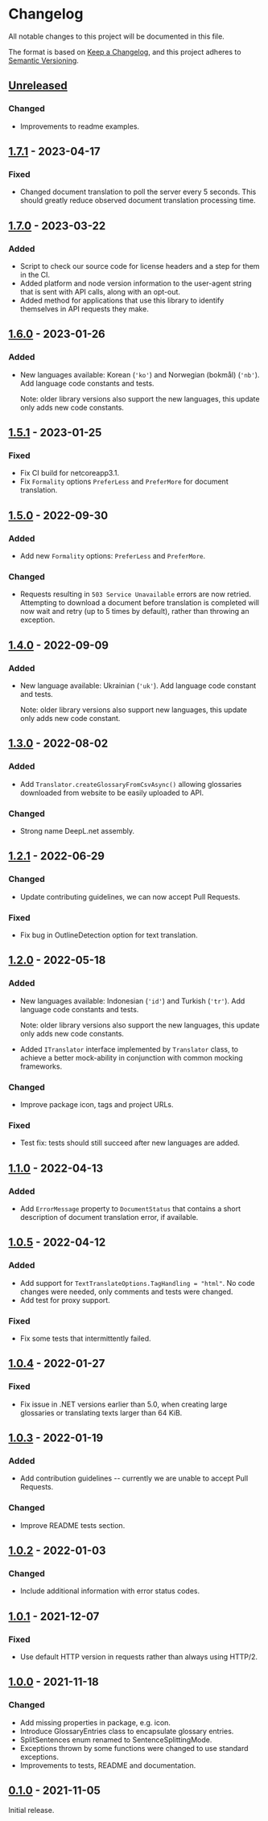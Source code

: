 # Changelog
All notable changes to this project will be documented in this file.

The format is based on [Keep a Changelog](https://keepachangelog.com/en/1.0.0/),
and this project adheres to [Semantic Versioning](https://semver.org/spec/v2.0.0.html).


## [Unreleased]
### Changed
* Improvements to readme examples.


## [1.7.1] - 2023-04-17
### Fixed
* Changed document translation to poll the server every 5 seconds. This should greatly reduce observed document translation processing time.

## [1.7.0] - 2023-03-22
### Added
* Script to check our source code for license headers and a step for them in the CI.
* Added platform and node version information to the user-agent string that is sent with API calls, along with an opt-out.
* Added method for applications that use this library to identify themselves in API requests they make.

## [1.6.0] - 2023-01-26
### Added
* New languages available: Korean (`'ko'`) and Norwegian (bokmål) (`'nb'`). Add
  language code constants and tests.

  Note: older library versions also support the new languages, this update only
  adds new code constants.


## [1.5.1] - 2023-01-25
### Fixed
* Fix CI build for netcoreapp3.1.
* Fix `Formality` options `PreferLess` and `PreferMore` for document
  translation.


## [1.5.0] - 2022-09-30
### Added
* Add new `Formality` options: `PreferLess` and `PreferMore`.
### Changed
* Requests resulting in `503 Service Unavailable` errors are now retried.
  Attempting to download a document before translation is completed will now
  wait and retry (up to 5 times by default), rather than throwing an exception.


## [1.4.0] - 2022-09-09
### Added
* New language available: Ukrainian (`'uk'`). Add language code constant and
  tests.

  Note: older library versions also support new languages, this update only
  adds new code constant.


## [1.3.0] - 2022-08-02
### Added
* Add `Translator.createGlossaryFromCsvAsync()` allowing glossaries downloaded
  from website to be easily uploaded to API.
### Changed
* Strong name DeepL.net assembly.


## [1.2.1] - 2022-06-29
### Changed
* Update contributing guidelines, we can now accept Pull Requests.
### Fixed
* Fix bug in OutlineDetection option for text translation.


## [1.2.0] - 2022-05-18
### Added
* New languages available: Indonesian (`'id'`) and Turkish (`'tr'`). Add
  language code constants and tests.

  Note: older library versions also support the new languages, this update only
  adds new code constants.
* Added `ITranslator` interface implemented by `Translator` class, to achieve a
  better mock-ability in conjunction with common mocking frameworks.
### Changed
* Improve package icon, tags and project URLs.
### Fixed
* Test fix: tests should still succeed after new languages are added.


## [1.1.0] - 2022-04-13
### Added
* Add `ErrorMessage` property to `DocumentStatus` that contains a short
  description of document translation error, if available.


## [1.0.5] - 2022-04-12
### Added
* Add support for `TextTranslateOptions.TagHandling = "html"`. No code changes
  were needed, only comments and tests were changed.
* Add test for proxy support.
### Fixed
* Fix some tests that intermittently failed.


## [1.0.4] - 2022-01-27
### Fixed
* Fix issue in .NET versions earlier than 5.0, when creating large glossaries or
 translating texts larger than 64 KiB.


## [1.0.3] - 2022-01-19
### Added
* Add contribution guidelines -- currently we are unable to accept Pull Requests.
### Changed
* Improve README tests section.


## [1.0.2] - 2022-01-03
### Changed
- Include additional information with error status codes.


## [1.0.1] - 2021-12-07
### Fixed
- Use default HTTP version in requests rather than always using HTTP/2.


## [1.0.0] - 2021-11-18
### Changed
- Add missing properties in package, e.g. icon.
- Introduce GlossaryEntries class to encapsulate glossary entries.
- SplitSentences enum renamed to SentenceSplittingMode.
- Exceptions thrown by some functions were changed to use standard exceptions.
- Improvements to tests, README and documentation.


## [0.1.0] - 2021-11-05
Initial release.


[Unreleased]: https://github.com/DeepLcom/deepl-dotnet/compare/v1.7.1...HEAD
[1.7.1]: https://github.com/DeepLcom/deepl-dotnet/compare/v1.7.0...v1.7.1
[1.7.0]: https://github.com/DeepLcom/deepl-dotnet/compare/v1.6.0...v1.7.0
[1.6.0]: https://github.com/DeepLcom/deepl-dotnet/compare/v1.5.1...v1.6.0
[1.5.1]: https://github.com/DeepLcom/deepl-dotnet/compare/v1.5.0...v1.5.1
[1.5.0]: https://github.com/DeepLcom/deepl-dotnet/compare/v1.4.0...v1.5.0
[1.4.0]: https://github.com/DeepLcom/deepl-dotnet/compare/v1.3.0...v1.4.0
[1.3.0]: https://github.com/DeepLcom/deepl-dotnet/compare/v1.2.1...v1.3.0
[1.2.1]: https://github.com/DeepLcom/deepl-dotnet/compare/v1.2.0...v1.2.1
[1.2.0]: https://github.com/DeepLcom/deepl-dotnet/compare/v1.1.0...v1.2.0
[1.1.0]: https://github.com/DeepLcom/deepl-dotnet/compare/v1.0.5...v1.1.0
[1.0.5]: https://github.com/DeepLcom/deepl-dotnet/compare/v1.0.4...v1.0.5
[1.0.4]: https://github.com/DeepLcom/deepl-dotnet/compare/v1.0.3...v1.0.4
[1.0.3]: https://github.com/DeepLcom/deepl-dotnet/compare/v1.0.2...v1.0.3
[1.0.2]: https://github.com/DeepLcom/deepl-dotnet/compare/v1.0.1...v1.0.2
[1.0.1]: https://github.com/DeepLcom/deepl-dotnet/compare/v1.0.0...v1.0.1
[1.0.0]: https://github.com/DeepLcom/deepl-dotnet/compare/v0.1.0...v1.0.0
[0.1.0]: https://github.com/DeepLcom/deepl-dotnet/releases/tag/v0.1.0
